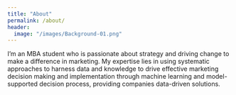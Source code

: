 ```yaml
---
title: "About"
permalink: /about/
header:
  image: "/images/Background-01.png"
---
```


I’m an MBA student who is passionate about strategy and driving change to make a difference in marketing. My expertise lies in using systematic approaches to harness data and knowledge to drive effective marketing decision making and implementation through machine learning and model-supported decision process, providing companies data-driven solutions. 
